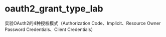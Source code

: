 # oauth2_grant_type_lab
实验OAuth2的4种授权模式（Authorization Code、Implicit、Resource Owner Password Credentials、Client Credentials）
